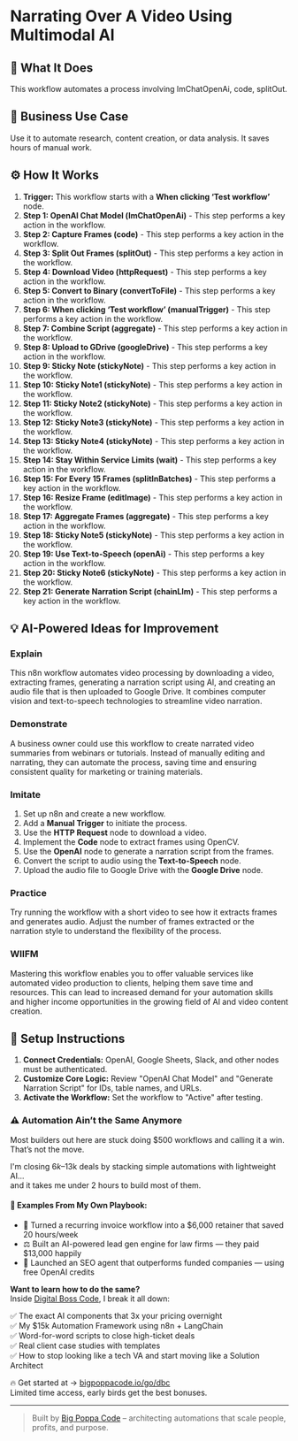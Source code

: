 # Narrating Over A Video Using Multimodal AI

## 🚀 What It Does
This workflow automates a process involving lmChatOpenAi, code, splitOut.

## 💼 Business Use Case
Use it to automate research, content creation, or data analysis. It saves hours of manual work.

## ⚙️ How It Works
1.  **Trigger:** This workflow starts with a **When clicking ‘Test workflow’** node.
2. **Step 1: OpenAI Chat Model (lmChatOpenAi)** - This step performs a key action in the workflow.
3. **Step 2: Capture Frames (code)** - This step performs a key action in the workflow.
4. **Step 3: Split Out Frames (splitOut)** - This step performs a key action in the workflow.
5. **Step 4: Download Video (httpRequest)** - This step performs a key action in the workflow.
6. **Step 5: Convert to Binary (convertToFile)** - This step performs a key action in the workflow.
7. **Step 6: When clicking ‘Test workflow’ (manualTrigger)** - This step performs a key action in the workflow.
8. **Step 7: Combine Script (aggregate)** - This step performs a key action in the workflow.
9. **Step 8: Upload to GDrive (googleDrive)** - This step performs a key action in the workflow.
10. **Step 9: Sticky Note (stickyNote)** - This step performs a key action in the workflow.
11. **Step 10: Sticky Note1 (stickyNote)** - This step performs a key action in the workflow.
12. **Step 11: Sticky Note2 (stickyNote)** - This step performs a key action in the workflow.
13. **Step 12: Sticky Note3 (stickyNote)** - This step performs a key action in the workflow.
14. **Step 13: Sticky Note4 (stickyNote)** - This step performs a key action in the workflow.
15. **Step 14: Stay Within Service Limits (wait)** - This step performs a key action in the workflow.
16. **Step 15: For Every 15 Frames (splitInBatches)** - This step performs a key action in the workflow.
17. **Step 16: Resize Frame (editImage)** - This step performs a key action in the workflow.
18. **Step 17: Aggregate Frames (aggregate)** - This step performs a key action in the workflow.
19. **Step 18: Sticky Note5 (stickyNote)** - This step performs a key action in the workflow.
20. **Step 19: Use Text-to-Speech (openAi)** - This step performs a key action in the workflow.
21. **Step 20: Sticky Note6 (stickyNote)** - This step performs a key action in the workflow.
22. **Step 21: Generate Narration Script (chainLlm)** - This step performs a key action in the workflow.

## 💡 AI-Powered Ideas for Improvement
### Explain
This n8n workflow automates video processing by downloading a video, extracting frames, generating a narration script using AI, and creating an audio file that is then uploaded to Google Drive. It combines computer vision and text-to-speech technologies to streamline video narration.

### Demonstrate
A business owner could use this workflow to create narrated video summaries from webinars or tutorials. Instead of manually editing and narrating, they can automate the process, saving time and ensuring consistent quality for marketing or training materials.

### Imitate
1. Set up n8n and create a new workflow.
2. Add a **Manual Trigger** to initiate the process.
3. Use the **HTTP Request** node to download a video.
4. Implement the **Code** node to extract frames using OpenCV.
5. Use the **OpenAI** node to generate a narration script from the frames.
6. Convert the script to audio using the **Text-to-Speech** node.
7. Upload the audio file to Google Drive with the **Google Drive** node.

### Practice
Try running the workflow with a short video to see how it extracts frames and generates audio. Adjust the number of frames extracted or the narration style to understand the flexibility of the process.

### WIIFM
Mastering this workflow enables you to offer valuable services like automated video production to clients, helping them save time and resources. This can lead to increased demand for your automation skills and higher income opportunities in the growing field of AI and video content creation.

## 🔧 Setup Instructions
1. **Connect Credentials:** OpenAI, Google Sheets, Slack, and other nodes must be authenticated.
2. **Customize Core Logic:** Review "OpenAI Chat Model" and "Generate Narration Script" for IDs, table names, and URLs.
3. **Activate the Workflow:** Set the workflow to "Active" after testing.

### ⚠️ Automation Ain’t the Same Anymore

Most builders out here are stuck doing $500 workflows and calling it a win.  
That’s not the move.  

I'm closing $6k–$13k deals by stacking simple automations with lightweight AI...  
and it takes me under 2 hours to build most of them.

#### 🧠 Examples From My Own Playbook:
- 🔁 Turned a recurring invoice workflow into a $6,000 retainer that saved 20 hours/week  
- ⚖️ Built an AI-powered lead gen engine for law firms — they paid $13,000 happily  
- 🚀 Launched an SEO agent that outperforms funded companies — using free OpenAI credits  

**Want to learn how to do the same?**  
Inside [Digital Boss Code](https://bigpoppacode.io/go/dbc), I break it all down:

✅ The exact AI components that 3x your pricing overnight  
✅ My $15k Automation Framework using n8n + LangChain  
✅ Word-for-word scripts to close high-ticket deals  
✅ Real client case studies with templates  
✅ How to stop looking like a tech VA and start moving like a Solution Architect  

🔥 Get started at → [bigpoppacode.io/go/dbc](https://bigpoppacode.io/go/dbc)  
Limited time access, early birds get the best bonuses.

---
> Built by [Big Poppa Code](https://bigpoppacode.io) – architecting automations that scale people, profits, and purpose.
